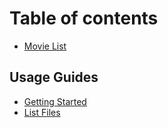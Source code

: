 # Table of contents

* [Movie List](README.md)

## Usage Guides

* [Getting Started](usage-guides/getting-started.md)
* [List Files](usage-guides/list-files.md)

